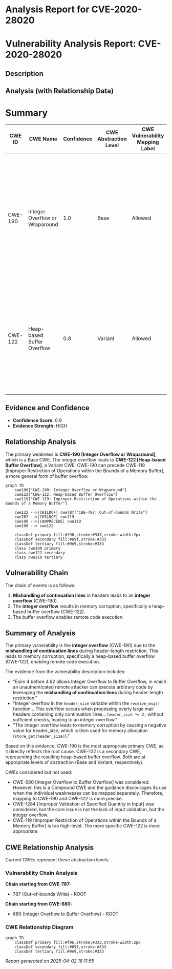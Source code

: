 # Analysis Report for CVE-2020-28020

# Vulnerability Analysis Report: CVE-2020-28020

## Description



## Analysis (with Relationship Data)

# Summary
| CWE ID | CWE Name | Confidence | CWE Abstraction Level | CWE Vulnerability Mapping Label | CWE-Vulnerability Mapping Notes |
|---|---|---|---|---|---|
| CWE-190 | Integer Overflow or Wraparound | 1.0 | Base | Allowed | Primary CWE. The product **performs a calculation that can produce an integer overflow** or wraparound when the logic assumes that the resulting value will always be larger than the original value. |
| CWE-122 | Heap-based Buffer Overflow | 0.8 | Variant | Allowed | Secondary CWE. The **integer overflow** caused a negative value to be used for memory allocation, which corrupted the heap, leading to a heap-based buffer overflow. |

## Evidence and Confidence

*   **Confidence Score:** 0.9
*   **Evidence Strength:** HIGH

## Relationship Analysis
The primary weakness is **CWE-190 [Integer Overflow or Wraparound]**, which is a Base CWE. The integer overflow leads to **CWE-122 [Heap-based Buffer Overflow]**, a Variant CWE. CWE-190 can precede CWE-119 [Improper Restriction of Operations within the Bounds of a Memory Buffer], a more general form of buffer overflow.

```mermaid
graph TD
    cwe190["CWE-190: Integer Overflow or Wraparound"]
    cwe122["CWE-122: Heap-based Buffer Overflow"]
    cwe119["CWE-119: Improper Restriction of Operations within the Bounds of a Memory Buffer"]

    cwe122 -->|CHILDOF| cwe787["CWE-787: Out-of-bounds Write"]
    cwe787 -->|CHILDOF| cwe119
    cwe190 -->|CANPRECEDE| cwe119
    cwe190 --> cwe122

    classDef primary fill:#f96,stroke:#333,stroke-width:2px
    classDef secondary fill:#69f,stroke:#333
    classDef tertiary fill:#9e9,stroke:#333
    class cwe190 primary
    class cwe122 secondary
    class cwe119 tertiary
```

## Vulnerability Chain
The chain of events is as follows:
1.  **Mishandling of continuation lines** in headers leads to an **integer overflow** (CWE-190).
2.  The **integer overflow** results in memory corruption, specifically a heap-based buffer overflow (CWE-122).
3.  The buffer overflow enables remote code execution.

## Summary of Analysis
The primary vulnerability is the **integer overflow** (CWE-190) due to the **mishandling of continuation lines** during header-length restriction. This leads to memory corruption, specifically a heap-based buffer overflow (CWE-122), enabling remote code execution.

The evidence from the vulnerability description includes:
*   "Exim 4 before 4.92 allows Integer Overflow to Buffer Overflow, in which an unauthenticated remote attacker can execute arbitrary code by leveraging the **mishandling of continuation lines** during header-length restriction."
*   "Integer overflow in the `header_size` variable within the `receive_msg()` function... This overflow occurs when processing overly large mail headers containing only continuation lines... `header_size *= 2;` without sufficient checks, leading to an integer overflow."
*   "The integer overflow leads to memory corruption by causing a negative value for header_size, which is then used for memory allocation (`store_get(header_size)`)."

Based on this evidence, CWE-190 is the most appropriate primary CWE, as it directly reflects the root cause. CWE-122 is a secondary CWE, representing the resulting heap-based buffer overflow. Both are at appropriate levels of abstraction (Base and Variant, respectively).

CWEs considered but not used:

*   CWE-680 [Integer Overflow to Buffer Overflow] was considered. However, this is a Compound CWE and the guidance discourages its use when the individual weaknesses can be mapped separately. Therefore, mapping to CWE-190 and CWE-122 is more precise.
*   CWE-1284 [Improper Validation of Specified Quantity in Input] was considered, but the core issue is not the lack of input validation, but the integer overflow.
*   CWE-119 [Improper Restriction of Operations within the Bounds of a Memory Buffer] is too high-level. The more specific CWE-122 is more appropriate.


## CWE Relationship Analysis

Current CWEs represent these abstraction levels: .


### Vulnerability Chain Analysis

**Chain starting from CWE-787:**
- 787 (Out-of-bounds Write) - ROOT


**Chain starting from CWE-680:**
- 680 (Integer Overflow to Buffer Overflow) - ROOT



### CWE Relationship Diagram

```mermaid
graph TD
    classDef primary fill:#f96,stroke:#333,stroke-width:2px
    classDef secondary fill:#69f,stroke:#333
    classDef tertiary fill:#9e9,stroke:#333
```



*Report generated on 2025-04-02 16:11:55*
